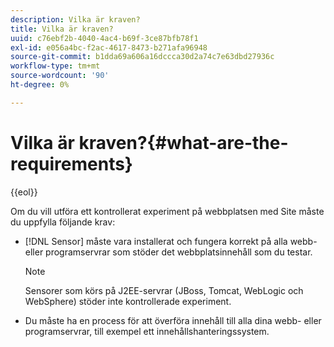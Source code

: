 ```yaml
---
description: Vilka är kraven?
title: Vilka är kraven?
uuid: c76ebf2b-4040-4ac4-b69f-3ce87bfb78f1
exl-id: e056a4bc-f2ac-4617-8473-b271afa96948
source-git-commit: b1dda69a606a16dccca30d2a74c7e63dbd27936c
workflow-type: tm+mt
source-wordcount: '90'
ht-degree: 0%

---
```


# Vilka är kraven?{#what-are-the-requirements}

{{eol}}

Om du vill utföra ett kontrollerat experiment på webbplatsen med Site måste du uppfylla följande krav:

* [!DNL Sensor] måste vara installerat och fungera korrekt på alla webb- eller programservrar som stöder det webbplatsinnehåll som du testar.

   >[!NOTE]
   >
   >Sensorer som körs på J2EE-servrar (JBoss, Tomcat, WebLogic och WebSphere) stöder inte kontrollerade experiment.

* Du måste ha en process för att överföra innehåll till alla dina webb- eller programservrar, till exempel ett innehållshanteringssystem.
